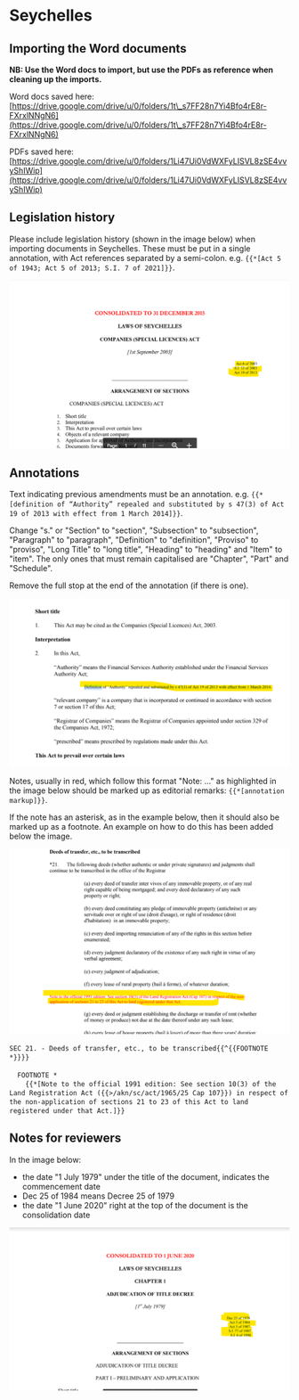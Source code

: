# Seychelles

## Importing the Word documents

**NB: Use the Word docs to import, but use the PDFs as reference when cleaning up the imports.**

Word docs saved here:\
[https://drive.google.com/drive/u/0/folders/1t\_s7FF28n7Yi4Bfo4rE8r-FXrxlNNgN6](https://drive.google.com/drive/u/0/folders/1t\_s7FF28n7Yi4Bfo4rE8r-FXrxlNNgN6)

PDFs saved here:\
[https://drive.google.com/drive/u/0/folders/1Li47Ui0VdWXFyLISVL8zSE4vvyShIWip](https://drive.google.com/drive/u/0/folders/1Li47Ui0VdWXFyLISVL8zSE4vvyShIWip)



## Legislation history

Please include legislation history (shown in the image below) when importing documents in Seychelles. These must be put in a single annotation, with Act references separated by a semi-colon. e.g. `{{*[Act 5 of 1943; Act 5 of 2013; S.I. 7 of 2021]}}`.&#x20;

![](<../.gitbook/assets/Screenshot 2022-04-08 150556.png>)

## Annotations

Text indicating previous amendments must be an annotation. e.g. `{{*[definition of “Authority” repealed and substituted by s 47(3) of Act 19 of 2013 with effect from 1 March 2014]}}`.

Change "s." or "Section" to "section", "Subsection" to "subsection", "Paragraph" to "paragraph",  "Definition" to "definition",  "Proviso" to "proviso", "Long Title" to "long title", "Heading" to "heading" and "Item" to "item". The only ones that must remain capitalised are "Chapter", "Part" and "Schedule".

Remove the full stop at the end of the annotation (if there is one).

![](<../.gitbook/assets/Screenshot 2022-04-07 161928 (2).png>)

Notes, usually in red, which follow this format "Note: ..." as highlighted in the image below should be marked up as editorial remarks: `{{*[annotation markup]}}`.

If the note has an asterisk, as in the example below, then it should also be marked up as a footnote. An example on how to do this has been added below the image.&#x20;

![](<../.gitbook/assets/annotation 1.png>)

```
SEC 21. - Deeds of transfer, etc., to be transcribed{{^{{FOOTNOTE *}}}}

  FOOTNOTE *
    {{*[Note to the official 1991 edition: See section 10(3) of the Land Registration Act ({{>/akn/sc/act/1965/25 Cap 107}}) in respect of the non-application of sections 21 to 23 of this Act to land registered under that Act.]}}

```

## Notes for reviewers&#x20;

In the image below:

* the date "1 July 1979" under the title of the document, indicates the commencement date
* Dec 25 of 1984 means Decree 25 of 1979
* the date "1 June 2020" right at the top of the document is the consolidation date

![](<../.gitbook/assets/image (208) (1) (1).png>)
